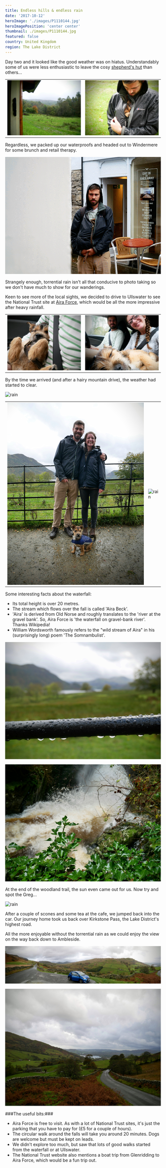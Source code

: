 ```yaml
---
title: Endless hills & endless rain
date: '2017-10-12'
heroImage: './images/P1110144.jpg'
heroImagePosition: 'center center'
thumbnail: ./images/P1110144.jpg
featured: false
country: United Kingdom
region: The Lake District
---
```


Day two and it looked like the good weather was on hiatus. Understandably some of us were less enthusiastic to leave the cosy [shepherd's hut](https://www.theherdwickhuts.co.uk/) than others...

|                                |                                |
| ------------------------------ | ------------------------------ |
| ![rain](./images/P1110080.jpg) | ![rain](./images/P1110075.jpg) |

Regardless, we packed up our waterproofs and headed out to Windermere for some brunch and retail therapy.

![rain](./images/P1110082-ANIMATION.gif)

Strangely enough, torrential rain isn't all that conducive to photo taking so we don't have much to show for our wanderings.

Keen to see more of the local sights, we decided to drive to Ullswater to see the National Trust site at [Aira Force](https://www.nationaltrust.org.uk/aira-force-and-ullswater), which would be all the more impressive after heavy rainfall.

|                                |                                |
| ------------------------------ | ------------------------------ |
| ![rain](./images/P1110100.jpg) | ![rain](./images/P1110094.jpg) |

By the time we arrived (and after a hairy mountain drive), the weather had started to clear.

![rain](./images/P1110113.jpg)

|                                |                                |
| ------------------------------ | ------------------------------ |
| ![rain](./images/P1110126.jpg) | ![rain](./images/P1110115.jpg) |

Some interesting facts about the waterfall:

- Its total height is over 20 metres.
- The stream which flows over the fall is called 'Aira Beck'.
- 'Aira' is derived from Old Norse and roughly translates to the 'river at the gravel bank'. So, Aira Force is 'the waterfall on gravel-bank river'. Thanks Wikipedia!
- William Wordsworth famously refers to the "wild stream of Aira" in his (surprisingly long) poem 'The Somnambulist'.

![rain](./images/P1110131.jpg)

![rain](./images/P1110132.jpg)

At the end of the woodland trail, the sun even came out for us. Now try and spot the Greg...

![rain](./images/P1110144.jpg)

After a couple of scones and some tea at the cafe, we jumped back into the car. Our journey home took us back over Kirkstone Pass, the Lake District's highest road.

All the more enjoyable without the torrential rain as we could enjoy the view on the way back down to Ambleside.

![rain](./images/P1110151.jpg)

![rain](./images/P1110149.jpg)

###The useful bits:###

- Aira Force is free to visit. As with a lot of National Trust sites, it's just the parking that you have to pay for (£5 for a couple of hours).
- The circular walk around the falls will take you around 20 minutes. Dogs are welcome but must be kept on leads.
- We didn't explore too much, but saw that lots of good walks started from the waterfall or at Ullswater.
- The National Trust website also mentions a boat trip from Glenridding to Aira Force, which would be a fun trip out.
